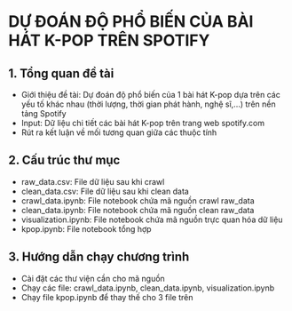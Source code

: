 
# DỰ ĐOÁN ĐỘ PHỔ BIẾN CỦA BÀI HÁT K-POP TRÊN SPOTIFY

## 1. Tổng quan đề tài
- Giới thiệu đề tài: Dự đoán độ phổ biến của 1 bài hát K-pop dựa trên các yếu tố khác nhau (thời lượng, thời gian phát hành, nghệ sĩ,...) trên nền tảng Spotify
- Input: Dữ liệu chi tiết các bài hát K-pop trên trang web spotify.com
- Rút ra kết luận về mối tương quan giữa các thuộc tính
## 2. Cấu trúc thư mục
- raw_data.csv: File dữ liệu sau khi crawl
- clean_data.csv: File dữ liệu sau khi clean data
- crawl_data.ipynb: File notebook chứa mã nguồn crawl raw_data
- clean_data.ipynb: File notebook chứa mã nguồn clean raw_data
- visualization.ipynb: File notebook chứa mã nguồn trực quan hóa dữ liệu
- kpop.ipynb: File notebook tổng hợp
## 3. Hướng dẫn chạy chương trình
- Cài đặt các thư viện cần cho mã nguồn
- Chạy các file: crawl_data.ipynb, clean_data.ipynb, visualization.ipynb 
- Chạy file kpop.ipynb để thay thế cho 3 file trên
